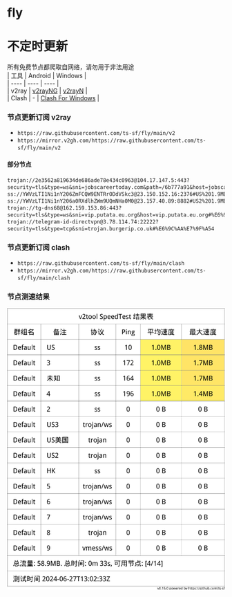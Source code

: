 # fly
# 不定时更新
所有免费节点都爬取自网络，请勿用于非法用途  
|  工具  | Android  | Windows  |  
|  ----  | ----   | ----  |  
| v2ray  | [v2rayNG](https://github.com/2dust/v2rayNG/releases) | [v2rayN](https://github.com/2dust/v2rayN/releases) |  
| Clash  | - | [Clash For Windows](https://github.com/2dust/clashN/releases) | 
  
### 节点更新订阅  v2ray
- `https://raw.githubusercontent.com/ts-sf/fly/main/v2`  
- `https://mirror.v2gh.com/https://raw.githubusercontent.com/ts-sf/fly/main/v2`  

#### 部分节点  
``` 
trojan://2e3562a819634de686ade78e434c0963@104.17.147.5:443?security=tls&type=ws&sni=jobscareertoday.com&path=/6b777a91&host=jobscareertoday.com#%E6%9C%AA%E7%9F%A52
ss://YWVzLTI1Ni1nY206ZmFCQW9ENTRrODdVSkc3@23.150.152.16:2376#US%201.9MB%2Fs
ss://YWVzLTI1Ni1nY206a0RXdlhZWm9UQmNHa0M0@23.157.40.89:8882#US2%201.9MB%2Fs
trojan://tg-dns68@162.159.153.86:443?security=tls&type=ws&sni=vip.putata.eu.org&host=vip.putata.eu.org#%E6%9C%AA%E7%9F%A53
trojan://telegram-id-directvpn@3.78.114.74:22222?security=tls&type=tcp&sni=trojan.burgerip.co.uk#%E6%9C%AA%E7%9F%A54
```
### 节点更新订阅  clash
- `https://raw.githubusercontent.com/ts-sf/fly/main/clash`  
- `https://mirror.v2gh.com/https://raw.githubusercontent.com/ts-sf/fly/main/clash`  

### 节点测速结果
![image](traffic.png)
